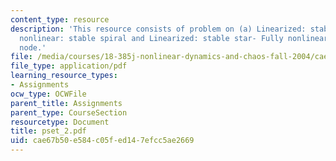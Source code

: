 ```yaml
---
content_type: resource
description: 'This resource consists of problem on (a) Linearized: stable star-Fully
  nonlinear: stable spiral and Linearized: stable star- Fully nonlinear: stable proper
  node.'
file: /media/courses/18-385j-nonlinear-dynamics-and-chaos-fall-2004/cae67b50e584c05fed147efcc5ae2669_pset_2.pdf
file_type: application/pdf
learning_resource_types:
- Assignments
ocw_type: OCWFile
parent_title: Assignments
parent_type: CourseSection
resourcetype: Document
title: pset_2.pdf
uid: cae67b50-e584-c05f-ed14-7efcc5ae2669
---
```

